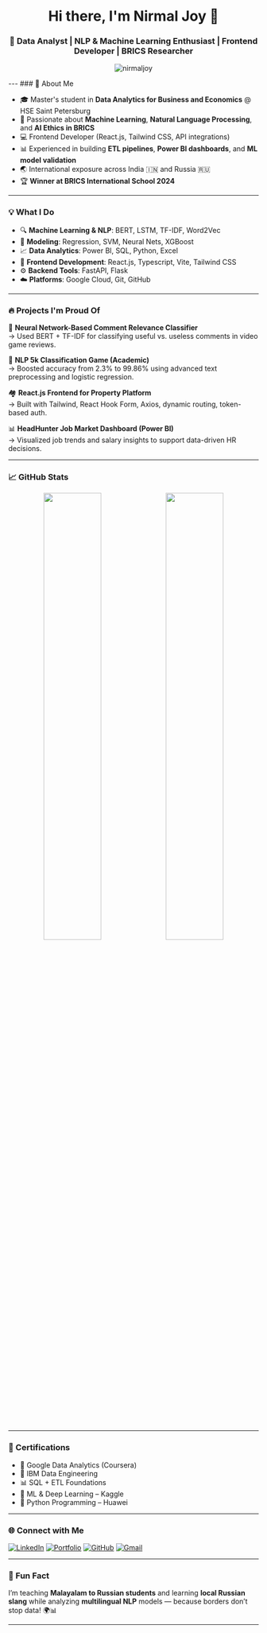 <h1 align="center">Hi there, I'm Nirmal Joy 👋</h1>
<h3 align="center">🚀 Data Analyst | NLP & Machine Learning Enthusiast | Frontend Developer | BRICS Researcher</h3>

<p align="center">
  <img src="https://komarev.com/ghpvc/?username=nirmaljoy&label=Profile%20views&color=0e75b6&style=flat" alt="nirmaljoy" />
</p>
---
### 🧠 About Me

- 🎓 Master's student in **Data Analytics for Business and Economics** @ HSE Saint Petersburg  
- 🤖 Passionate about **Machine Learning**, **Natural Language Processing**, and **AI Ethics in BRICS**
- 💻 Frontend Developer (React.js, Tailwind CSS, API integrations)
- 📊 Experienced in building **ETL pipelines**, **Power BI dashboards**, and **ML model validation**
- 🌏 International exposure across India 🇮🇳 and Russia 🇷🇺
- 🏆 **Winner at BRICS International School 2024**

---

### 💡 What I Do

- 🔍 **Machine Learning & NLP**: BERT, LSTM, TF-IDF, Word2Vec  
- 🧠 **Modeling**: Regression, SVM, Neural Nets, XGBoost  
- 📈 **Data Analytics**: Power BI, SQL, Python, Excel  
- 🎯 **Frontend Development**: React.js, Typescript, Vite, Tailwind CSS  
- ⚙️ **Backend Tools**: FastAPI, Flask  
- ☁️ **Platforms**: Google Cloud, Git, GitHub

---

### 🔥 Projects I'm Proud Of

💬 **Neural Network-Based Comment Relevance Classifier**  
→ Used BERT + TF-IDF for classifying useful vs. useless comments in video game reviews.

🧠 **NLP 5k Classification Game (Academic)**  
→ Boosted accuracy from 2.3% to 99.86% using advanced text preprocessing and logistic regression.

🏘️ **React.js Frontend for Property Platform**  
→ Built with Tailwind, React Hook Form, Axios, dynamic routing, token-based auth.

📊 **HeadHunter Job Market Dashboard (Power BI)**  
→ Visualized job trends and salary insights to support data-driven HR decisions.

---

### 📈 GitHub Stats

<p align="center">
  <img src="https://github-readme-stats.vercel.app/api?username=nirmaljoy&show_icons=true&theme=tokyonight" width="48%"/>
  <img src="https://github-readme-streak-stats.herokuapp.com?user=nirmaljoy&theme=tokyonight" width="48%"/>
</p>

---

### 📜 Certifications

- 🏅 Google Data Analytics (Coursera)  
- 🧪 IBM Data Engineering  
- 📊 SQL + ETL Foundations  
- 🤖 ML & Deep Learning – Kaggle  
- 🐍 Python Programming – Huawei  

---

### 🌐 Connect with Me

[![LinkedIn](https://img.shields.io/badge/LinkedIn-blue?style=for-the-badge&logo=linkedin&logoColor=white)](https://www.linkedin.com/in/nirmaljoy)
[![Portfolio](https://img.shields.io/badge/Portfolio-Website-FF6F61?style=for-the-badge&logo=google-chrome&logoColor=white)](https://sites.google.com/view/nirmaljoy/)
[![GitHub](https://img.shields.io/badge/GitHub-black?style=for-the-badge&logo=github&logoColor=white)](https://github.com/Nirmaljoey)
[![Gmail](https://img.shields.io/badge/Gmail-D14836?style=for-the-badge&logo=gmail&logoColor=white)](mailto:offic.nirmal@gmail.com)

---

### 💬 Fun Fact

I’m teaching **Malayalam to Russian students** and learning **local Russian slang** while analyzing **multilingual NLP** models — because borders don’t stop data! 🌍📊

---
